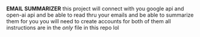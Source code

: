 **EMAIL SUMMARIZER**
this project will connect with you google api and open-ai api and be able to read thru your emails and be able to summarize them for you
you will need to create accounts for both of them
all instructions are in the _only_ file in this repo lol
